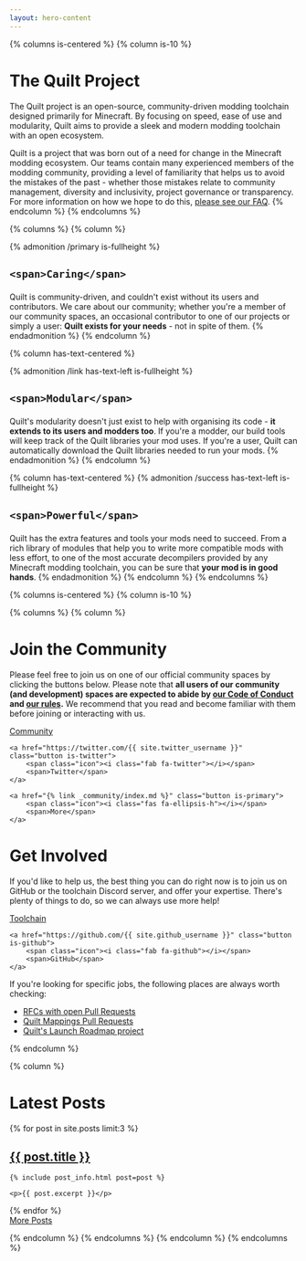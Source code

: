 ```yaml
---
layout: hero-content
---
```


{% columns is-centered %}
{% column is-10 %}
# The Quilt Project

The Quilt project is an open-source, community-driven modding toolchain designed primarily for Minecraft. By focusing
on speed, ease of use and modularity, Quilt aims to provide a sleek and modern modding toolchain with an open ecosystem.

Quilt is a project that was born out of a need for change in the Minecraft modding ecosystem. Our teams contain many
experienced members of the modding community, providing a level of familiarity that helps us to avoid the mistakes of
the past - whether those mistakes relate to community management, diversity and inclusivity, project governance or
transparency. For more information on how we hope to do this, [please see our FAQ](/faq/).
{% endcolumn %}
{% endcolumns %}

{% columns %}
{% column %}

{% admonition /primary is-fullheight %}

<h2 class="has-text-centered">
  <span class="icon-text">
    <span class="icon has-text-primary">
      <i class="fas fa-heart"></i>
    </span>

    <span>Caring</span>
  </span>
</h2>

Quilt is community-driven, and couldn't exist without its users and contributors. We care about our community; whether
you're a member of our community spaces, an occasional contributor to one of our projects or simply a user: **Quilt
exists for your needs** - not in spite of them.
{% endadmonition %}
{% endcolumn %}

{% column has-text-centered %}

{% admonition /link has-text-left is-fullheight %}

<h2 class="has-text-centered">
  <span class="icon-text">
    <span class="icon has-text-link">
      <i class="fas fa-cubes"></i>
    </span>

    <span>Modular</span>
  </span>
</h2>

Quilt's modularity doesn't just exist to help with organising its code - **it extends to its users and modders too**.
If you're a modder, our build tools will keep track of the Quilt libraries your mod uses. If you're a user, Quilt can
automatically download the Quilt libraries needed to run your mods.
{% endadmonition %}
{% endcolumn %}

{% column has-text-centered %}
{% admonition /success has-text-left is-fullheight %}

<h2 class="has-text-centered">
  <span class="icon-text">
    <span class="icon has-text-success">
      <i class="fas fa-wrench"></i>
    </span>

    <span>Powerful</span>
  </span>
</h2>

Quilt has the extra features and tools your mods need to succeed. From a rich library of modules that help you to write
more compatible mods with less effort, to one of the most accurate decompilers provided by any Minecraft modding
toolchain, you can be sure that **your mod is in good hands**.
{% endadmonition %}
{% endcolumn %}
{% endcolumns %}


{% columns is-centered %}
{% column is-10 %}

{% columns %}
{% column %}
# Join the Community

Please feel free to join us on one of our official community spaces by clicking the buttons below. Please note that 
**all users of our community (and development) spaces are expected to abide by 
[our Code of Conduct](/community/code-of-conduct/) and [our rules](/community/rules/).** We recommend that you read 
and become familiar with them before joining or interacting with us.

<div class="button-grid font-header">
    <a href="{{ site.discord_community }}" class="button is-discord">
        <span class="icon"><i class="fab fa-discord"></i></span>
        <span>Community</span>
    </a>

    <a href="https://twitter.com/{{ site.twitter_username }}" class="button is-twitter">
        <span class="icon"><i class="fab fa-twitter"></i></span> 
        <span>Twitter</span>
    </a>

    <a href="{% link _community/index.md %}" class="button is-primary">
        <span class="icon"><i class="fas fa-ellipsis-h"></i></span> 
        <span>More</span>
    </a>
</div>

# Get Involved

If you'd like to help us, the best thing you can do right now is to join us on GitHub or the toolchain Discord server,
and offer your expertise. There's plenty of things to do, so we can always use more help!

<div class="button-grid font-header">
    <a href="{{ site.discord_toolchain }}" class="button is-discord">
        <span class="icon"><i class="fab fa-discord"></i></span>
        <span>Toolchain</span>
    </a>

    <a href="https://github.com/{{ site.github_username }}" class="button is-github">
        <span class="icon"><i class="fab fa-github"></i></span>
        <span>GitHub</span>
    </a>
</div>

If you're looking for specific jobs, the following places are always worth checking:

<ul>
    <li><a href="https://github.com/QuiltMC/rfcs/pulls">RFCs with open Pull Requests</a></li>
    <li><a href="https://github.com/QuiltMC/quilt-mappings/pulls">Quilt Mappings Pull Requests</a></li>
    <li><a href="https://github.com/orgs/QuiltMC/projects/1">Quilt's Launch Roadmap project</a></li>
</ul>
{% endcolumn %}

{% column %}
# Latest Posts

{% for post in site.posts limit:3 %}
<article class="blog-post">
    <h2 class="subtitle"><a href="{{ post.url }}">{{ post.title }}</a></h2>

    {% include post_info.html post=post %}

    <p>{{ post.excerpt }}</p>
</article>
{% endfor %}

<div class="is-flex mt-4 font-header is-justify-content-right">
<a class="button is-primary" href="/blog">
    <span class="icon"><i class="fas fa-ellipsis-h"></i></span>
    <span>More Posts</span>
</a>
</div>

{% endcolumn %}
{% endcolumns %}
{% endcolumn %}
{% endcolumns %}
